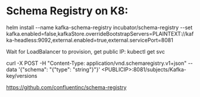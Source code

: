 # Schema Registry on K8:

helm install --name kafka-schema-registry incubator/schema-registry --set kafka.enabled=false,kafkaStore.overrideBootstrapServers=PLAINTEXT://kafka-headless:9092,external.enabled=true,external.servicePort=8081

Wait for LoadBalancer to provision, get public IP:
kubectl get svc

curl -X POST -H "Content-Type: application/vnd.schemaregistry.v1+json" --data '{"schema": "{\"type\": \"string\"}"}'  \<PUBLICIP\>:8081/subjects/Kafka-key/versions

https://github.com/confluentinc/schema-registry